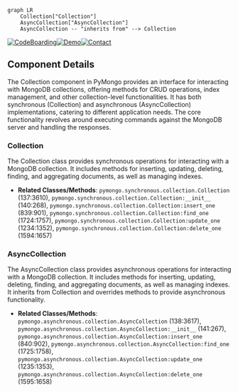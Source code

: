 ```mermaid
graph LR
    Collection["Collection"]
    AsyncCollection["AsyncCollection"]
    AsyncCollection -- "inherits from" --> Collection
```
[![CodeBoarding](https://img.shields.io/badge/Generated%20by-CodeBoarding-9cf?style=flat-square)](https://github.com/CodeBoarding/GeneratedOnBoardings)[![Demo](https://img.shields.io/badge/Try%20our-Demo-blue?style=flat-square)](https://www.codeboarding.org/demo)[![Contact](https://img.shields.io/badge/Contact%20us%20-%20codeboarding@gmail.com-lightgrey?style=flat-square)](mailto:codeboarding@gmail.com)

## Component Details

The Collection component in PyMongo provides an interface for interacting with MongoDB collections, offering methods for CRUD operations, index management, and other collection-level functionalities. It has both synchronous (Collection) and asynchronous (AsyncCollection) implementations, catering to different application needs. The core functionality revolves around executing commands against the MongoDB server and handling the responses.

### Collection
The Collection class provides synchronous operations for interacting with a MongoDB collection. It includes methods for inserting, updating, deleting, finding, and aggregating documents, as well as managing indexes.
- **Related Classes/Methods**: `pymongo.synchronous.collection.Collection` (137:3610), `pymongo.synchronous.collection.Collection:__init__` (140:268), `pymongo.synchronous.collection.Collection:insert_one` (839:901), `pymongo.synchronous.collection.Collection:find_one` (1724:1757), `pymongo.synchronous.collection.Collection:update_one` (1234:1352), `pymongo.synchronous.collection.Collection:delete_one` (1594:1657)

### AsyncCollection
The AsyncCollection class provides asynchronous operations for interacting with a MongoDB collection. It includes methods for inserting, updating, deleting, finding, and aggregating documents, as well as managing indexes. It inherits from Collection and overrides methods to provide asynchronous functionality.
- **Related Classes/Methods**: `pymongo.asynchronous.collection.AsyncCollection` (138:3617), `pymongo.asynchronous.collection.AsyncCollection:__init__` (141:267), `pymongo.asynchronous.collection.AsyncCollection:insert_one` (840:902), `pymongo.asynchronous.collection.AsyncCollection:find_one` (1725:1758), `pymongo.asynchronous.collection.AsyncCollection:update_one` (1235:1353), `pymongo.asynchronous.collection.AsyncCollection:delete_one` (1595:1658)